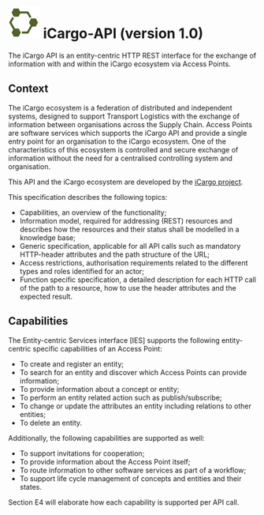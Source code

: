 ![iCargo-API logo](images/iCargo-API-64.png) iCargo-API (version 1.0)
==========

The iCargo API is an entity-centric HTTP REST interface for the exchange of information with and within the iCargo ecosystem via Access Points.

## Context
The iCargo ecosystem is a federation of distributed and independent systems, designed to support Transport Logistics with the exchange of information between organisations across the Supply Chain. Access Points are software services which supports the iCargo API and provide a single entry point for an organisation to the iCargo ecosystem. One of the characteristics of this ecosystem is controlled and secure exchange of information without the need for a centralised controlling system and organisation.

This API and the iCargo ecosystem are  developed by the [iCargo project](http://i-cargo.eu/). 


This specification describes the following topics:
*  Capabilities, an overview of the functionality;
*  Information model, required for addressing (REST) resources and describes how the resources and their status shall be modelled in a knowledge base; 
*  Generic specification, applicable for all API calls such as mandatory HTTP-header attributes and the path structure of the URL;
*  Access restrictions, authorisation requirements related to the different types and roles identified for an actor;
*  Function specific specification, a detailed description for each HTTP call of the path to a resource, how to use the header attributes and the expected result.

## Capabilities
The Entity-centric Services interface [IES] supports the following entity-centric specific capabilities of an Access Point:
*  To create and register an entity;
*  To search for an entity and discover which Access Points can provide information; 
*  To provide information about a concept or entity;
*  To perform an entity related action such as publish/subscribe;
*  To change or update the attributes an entity including relations to other entities;
*  To delete an entity.

Additionally, the following capabilities are supported as well:
*  To support invitations for cooperation;
*  To provide information about the Access Point itself;
*  To route information to other software services as part of a workflow;
* To support life cycle management of concepts and entities and their states.

Section E4 will elaborate how each capability is supported per API call.

